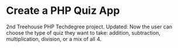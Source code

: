 # Create a PHP Quiz App
2nd Treehouse PHP Techdegree project.
Updated: Now the user can choose the type of quiz they want to take: addition, subtraction, multiplication, division, or a mix of all 4.
